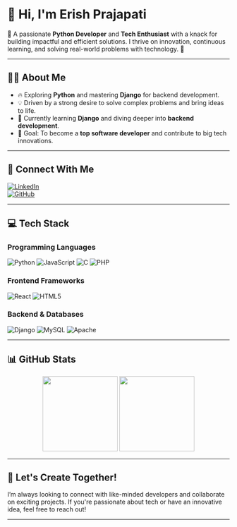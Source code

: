 # 👋 Hi, I'm **Erish Prajapati**  

🌟 A passionate **Python Developer** and **Tech Enthusiast** with a knack for building impactful and efficient solutions. I thrive on innovation, continuous learning, and solving real-world problems with technology. 🚀  

---

## 🧑‍💻 **About Me**

- 🔥 Exploring **Python** and mastering **Django** for backend development.  
- 💡 Driven by a strong desire to solve complex problems and bring ideas to life.  
- 🌱 Currently learning **Django** and diving deeper into **backend development**.  
- 🎯 Goal: To become a **top software developer** and contribute to big tech innovations.  

---

## 🔗 **Connect With Me**  

[![LinkedIn](https://img.shields.io/badge/LinkedIn-%230077B5.svg?style=for-the-badge&logo=linkedin&logoColor=white)](https://www.linkedin.com/in/eris-prajapati-a744ba259/)  
[![GitHub](https://img.shields.io/badge/GitHub-%2312100E.svg?style=for-the-badge&logo=github&logoColor=white)](https://github.com/Erishprajapati)  

---

## 💻 **Tech Stack**

### **Programming Languages**  
![Python](https://img.shields.io/badge/Python-%233776AB.svg?style=for-the-badge&logo=python&logoColor=yellow) ![JavaScript](https://img.shields.io/badge/JavaScript-%23F7DF1E.svg?style=for-the-badge&logo=javascript&logoColor=black) ![C](https://img.shields.io/badge/C-%2300599C.svg?style=for-the-badge&logo=c&logoColor=white) ![PHP](https://img.shields.io/badge/PHP-%23777BB4.svg?style=for-the-badge&logo=php&logoColor=white)  

### **Frontend Frameworks**  
![React](https://img.shields.io/badge/React-%2361DAFB.svg?style=for-the-badge&logo=react&logoColor=black) ![HTML5](https://img.shields.io/badge/HTML5-%23E34F26.svg?style=for-the-badge&logo=html5&logoColor=white)

### **Backend & Databases**  
![Django](https://img.shields.io/badge/Django-%23092E20.svg?style=for-the-badge&logo=django&logoColor=white) ![MySQL](https://img.shields.io/badge/MySQL-%234479A1.svg?style=for-the-badge&logo=mysql&logoColor=white) ![Apache](https://img.shields.io/badge/Apache-%23D42029.svg?style=for-the-badge&logo=apache&logoColor=white)  

---

## 📊 **GitHub Stats**

<div align="center">
  <img height="170px" src="https://github-readme-stats.vercel.app/api?username=Erishprajapati&show_icons=true&hide=issues&hide_title=true&theme=vue" />
  <img height="170px" src="https://github-readme-stats.vercel.app/api/top-langs/?username=Erishprajapati&layout=compact&theme=vue" />
</div>

---

## 🌟 **Let's Create Together!**  

I’m always looking to connect with like-minded developers and collaborate on exciting projects. If you're passionate about tech or have an innovative idea, feel free to reach out!  

---

